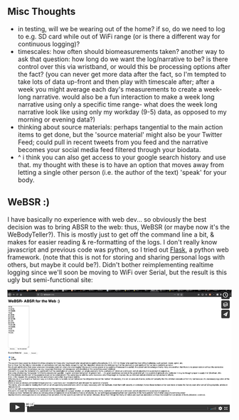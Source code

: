## Misc Thoughts
- in testing, will we be wearing out of the home? if so, do we need to log to e.g. SD card while out of WiFi range (or is there a different way for continuous logging)? 
- timescales: how often should biomeasurements taken? another way to ask that question: how long do we want the log/narrative to be? is there control over this via wristband, or would this be processing options after the fact? (you can never get more data after the fact, so I'm tempted to take lots of data up-front and then play with timescale after; after a week you might average each day's measurements to create a week-long narrative. would also be a fun interaction to make a week long narrative using only a specific time range- what does the week long narrative look like using only my workday (9-5) data, as opposed to my morning or evening data?)
- thinking about source materials: perhaps tangential to the main action items to get done, but the 'source material' might also be your Twitter Feed; could pull in recent tweets from you feed and the narrative becomes your social media feed filtered through your biodata.
- ^ i think you can also get access to your google search history and use that. my thought with these is to have an option that moves away from letting a single other person (i.e. the author of the text) 'speak' for your body.

## WeBSR :)
I have basically no experience with web dev... so obviously the best decision was to bring ABSR to the web: thus, WeBSR (or maybe now it's the WeBodyTeller?). This is mostly just to get off the command line a bit, & makes for easier reading & re-formatting of the logs. I don't really know javascript and previous code was python, so I tried out [Flask](https://flask.palletsprojects.com/en/1.1.x/), a python web framework. (note that this is not for storing and sharing personal logs with others, but maybe it could be?). Didn't bother reimplementing realtime logging since we'll soon be moving to WiFi over Serial, but the result is this ugly but semi-functional site:


[![Watch the video](../images/websr_thumbnail.png)](https://vimeo.com/492232435)

